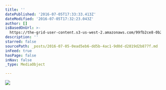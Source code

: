 ```yaml
---
title: ''
datePublished: '2016-07-05T17:33:33.413Z'
dateModified: '2016-07-05T17:32:23.043Z'
author: []
isBasedOnUrl: >-
  https://the-grid-user-content.s3-us-west-2.amazonaws.com/99fb2ce8-0b2d-45be-a664-11665a877196.jpg
description: ''
starred: false
sourcePath: _posts/2016-07-05-0ead5eb6-dd5b-4ac1-9d0d-d2819d2b877f.md
inFeed: true
hasPage: false
inNav: false
_type: MediaObject

---
```

![](https://the-grid-user-content.s3-us-west-2.amazonaws.com/99fb2ce8-0b2d-45be-a664-11665a877196.jpg)